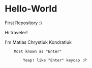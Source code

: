 # Hello-World

First Repository :)


Hi traveler! 

I'm Matias Chrystiuk Kondratiuk

        Most known as "Enter"
          
            Yeap! like "Enter" keycap :P 
          
         
